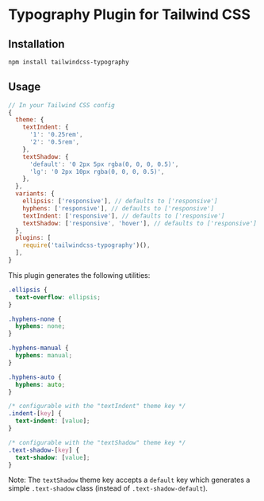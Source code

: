 # Typography Plugin for Tailwind CSS

## Installation

```bash
npm install tailwindcss-typography
```

## Usage

```js
// In your Tailwind CSS config
{
  theme: {
    textIndent: {
      '1': '0.25rem',
      '2': '0.5rem',
    },
    textShadow: {
      'default': '0 2px 5px rgba(0, 0, 0, 0.5)',
      'lg': '0 2px 10px rgba(0, 0, 0, 0.5)',
    },
  },
  variants: {
    ellipsis: ['responsive'], // defaults to ['responsive']
    hyphens: ['responsive'], // defaults to ['responsive']
    textIndent: ['responsive'], // defaults to ['responsive']
    textShadow: ['responsive', 'hover'], // defaults to ['responsive']
  },
  plugins: [
    require('tailwindcss-typography')(),
  ],
}
```

This plugin generates the following utilities:

```css
.ellipsis {
  text-overflow: ellipsis;
}

.hyphens-none {
  hyphens: none;
}

.hyphens-manual {
  hyphens: manual;
}

.hyphens-auto {
  hyphens: auto;
}

/* configurable with the "textIndent" theme key */
.indent-[key] {
  text-indent: [value];
}

/* configurable with the "textShadow" theme key */
.text-shadow-[key] {
  text-shadow: [value];
}
```

Note: The `textShadow` theme key accepts a `default` key which generates a simple `.text-shadow` class (instead of `.text-shadow-default`).
